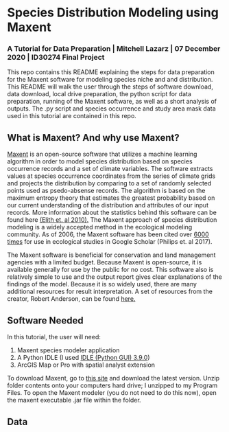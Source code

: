 # Species Distribution Modeling using Maxent
### A Tutorial for Data Preparation | Mitchell Lazarz | 07 December 2020 | ID30274 Final Project

This repo contains this README explaining the steps for data preparation for the Maxent software for modeling species niche and and distribution.  This README will walk the user through the steps of software download, data download, local drive preparation, the python script for data preparation, running of the Maxent software, as well as a short analysis of outputs.  The .py script and species occurrence and study area mask data used in this tutorial are contained in this repo.

## What is Maxent?  And why use Maxent?

[Maxent](https://biodiversityinformatics.amnh.org/open_source/maxent/) is an open-source software that utilizes a machine learning algorithm in order to model species distribution based on species occurrence records and a set of climate variables.  The software extracts values at species occurrence coordinates from the series of climate grids and projects the distribution by comparing to a set of randomly selected points used as psedo-absense records.  The algorithm is based on the maximum entropy theory that estimates the greatest probability based on our current understanding of the distribution and attributes of our input records.  More information about the statistics behind this software can be found here [(Elith et. al 2010).](https://web.stanford.edu/~hastie/Papers/maxent_explained.pdf)  The Maxent approach of species distribution modeling is a widely accepted method in the ecological modeling community.  As of 2006, the Maxent software has been cited over [6000 times](https://onlinelibrary.wiley.com/doi/full/10.1111/ecog.03049) for use in ecological studies in Google Scholar (Philips et. al 2017).

The Maxent software is beneficial for conservation and land management agencies with a limited budget.  Because Maxent is open-source, it is available generally for use by the public for no cost.  This software also is relatively simple to use and the output report gives clear explanations of the findings of the model.  Because it is so widely used, there are many additional resources for result interpretation.  A set of resources from the creator, Robert Anderson, can be found [here.](https://www.andersonlab.ccny.cuny.edu/resources)

## Software Needed

In this tutorial, the user will need: 
1. Maxent species modeler application 
2. A Python IDLE (I used [IDLE (Python GUI) 3.9.0](https://www.python.org/downloads/)) 
3. ArcGIS Map or Pro with spatial analyst extension

To download Maxent, go to [this site](https://biodiversityinformatics.amnh.org/open_source/maxent/) and download the latest version.  Unzip folder contents onto your computers hard drive; I unzipped to my Program Files.  To open the Maxent modeler (you do not need to do this now), open the maxent executable .jar file within the folder.

## Data


